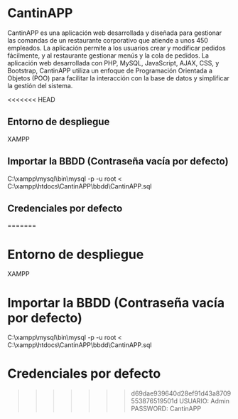 # CantinAPP
CantinAPP es una aplicación web desarrollada y diseñada para gestionar las comandas de un restaurante corporativo que atiende a unos 450 empleados. La aplicación permite a los usuarios crear y modificar pedidos fácilmente, y al restaurante gestionar menús y la cola de pedidos. La aplicación web desarrollada con PHP, MySQL, JavaScript, AJAX, CSS, y Bootstrap, CantinAPP utiliza un enfoque de Programación Orientada a Objetos (POO) para facilitar la interacción con la base de datos y simplificar la gestión del sistema.

<<<<<<< HEAD
## Entorno de despliegue
XAMPP

## Importar la BBDD (Contraseña vacía por defecto)
C:\xampp\mysql\bin\mysql -p -u root < C:\xampp\htdocs\CantinAPP\bbdd\CantinAPP.sql

## Credenciales por defecto
=======
# Entorno de despliegue
XAMPP

# Importar la BBDD (Contraseña vacía por defecto)
C:\xampp\mysql\bin\mysql -p -u root < C:\xampp\htdocs\CantinAPP\bbdd\CantinAPP.sql

# Credenciales por defecto
>>>>>>> d69dae939640d28ef91d43a8709553876519501d
USUARIO: Admin
PASSWORD: CantinAPP
